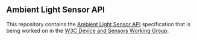 ## Ambient Light Sensor API

This repository contains the
[Ambient Light Sensor API](https://w3c.github.io/ambient-light/)
specification that is being worked on in the
[W3C Device and Sensors Working Group](https://www.w3.org/2009/dap/).
